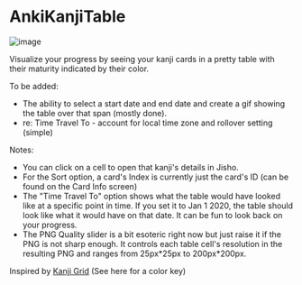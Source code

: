 # AnkiKanjiTable

![image](https://github.com/AustinHasten/AnkiKanjiTable/assets/16011612/f87adde9-f648-41c6-bdc5-cf67fe1ced0b)

Visualize your progress by seeing your kanji cards in a pretty table with their maturity indicated by their color.

To be added:
* The ability to select a start date and end date and create a gif showing the table over that span (mostly done).
* re: Time Travel To - account for local time zone and rollover setting (simple)

Notes: 
* You can click on a cell to open that kanji's details in Jisho.
* For the Sort option, a card's Index is currently just the card's ID (can be found on the Card Info screen)
* The "Time Travel To" option shows what the table would have looked like at a specific point in time. If you set it to Jan 1 2020, the table should look like what it would have on that date. It can be fun to look back on your progress.
* The PNG Quality slider is a bit esoteric right now but just raise it if the PNG is not sharp enough. It controls each table cell's resolution in the resulting PNG and ranges from 25px\*25px to 200px*200px.

Inspired by [Kanji Grid](https://ankiweb.net/shared/info/909972618) (See here for a color key)
